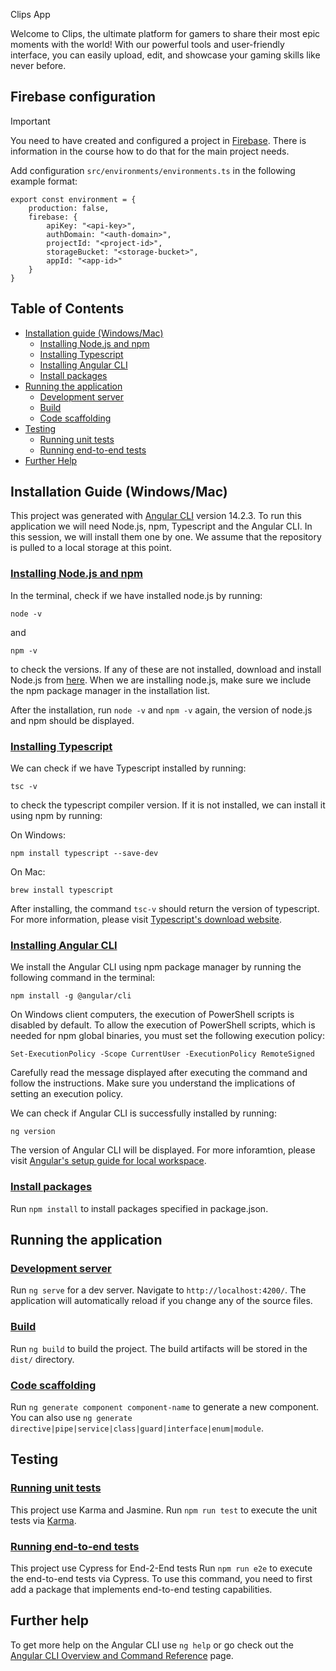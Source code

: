 Clips App

Welcome to Clips, the ultimate platform for gamers to share their most epic moments with the world! With our powerful tools and user-friendly interface, you can easily upload, edit, and showcase your gaming skills like never before.

## Firebase configuration

> [!IMPORTANT]
> You need to have created and configured a project in [Firebase](https://firebase.google.com/). There is information in the course how to do that for the main project needs.

Add configuration `src/environments/environments.ts` in the following example format:

```TS
export const environment = {
    production: false,
    firebase: {
        apiKey: "<api-key>",
        authDomain: "<auth-domain>",
        projectId: "<project-id>",
        storageBucket: "<storage-bucket>",
        appId: "<app-id>"
    }
}
```


## **Table of Contents**
* [Installation guide (Windows/Mac)](#installation-guide)
  - [Installing Node.js and npm](#install-nodejs-npm)
  - [Installing Typescript](#install-typescript)
  - [Installing Angular CLI](#install-Angular-cli)
  - [Install packages](#install-packages)
* [Running the application](#run)
  - [Development server](#deployment-server)
  - [Build](#build)
  - [Code scaffolding](#code-scaffolding)
* [Testing](#testing)
  - [Running unit tests](#run-unit-tests)
  - [Running end-to-end tests](#run-e2e-tests)
* [Further Help](#further-help)

<a name="installation-guide"></a>
## **Installation Guide (Windows/Mac)**

This project was generated with [Angular CLI](https://github.com/angular/angular-cli) version 14.2.3. To run this application we will need Node.js, npm, Typescript and the Angular CLI. In this session, we will install them one by one. We assume that the repository is pulled to a local storage at this point.

<a name="install-nodejs-npm"></a>
### <u>Installing Node.js and npm</u>

In the terminal, check if we have installed node.js by running:

`node -v`

and 

`npm -v`

to check the versions. If any of these are not installed, download and install Node.js from [here](https://nodejs.org/en/download/). When we are installing node.js, make sure we include the npm package manager in the installation list.

After the installation, run `node -v` and `npm -v` again, the version of node.js and npm should be displayed.

<a name="install-typescript"></a>
### <u>Installing Typescript</u>

We can check if we have Typescript installed by running:

`tsc -v`

to check the typescript compiler version. If it is not installed, we can install it using npm by running:

On Windows:

`npm install typescript --save-dev`

On Mac:

`brew install typescript`

After installing, the command `tsc-v` should return the version of typescript. For more information, please visit [Typescript's download website](https://www.typescriptlang.org/download).

<a name="install-Angular-cli"></a>
### <u>Installing Angular CLI</u>

We install the Angular CLI using npm package manager by running the following command in the terminal:

`npm install -g @angular/cli`

On Windows client computers, the execution of PowerShell scripts is disabled by default. To allow the execution of PowerShell scripts, which is needed for npm global binaries, you must set the following execution policy:

`Set-ExecutionPolicy -Scope CurrentUser -ExecutionPolicy RemoteSigned`

Carefully read the message displayed after executing the command and follow the instructions. Make sure you understand the implications of setting an execution policy.

We can check if Angular CLI is successfully installed by running:

`ng version`

The version of Angular CLI will be displayed. For more inforamtion, please visit [Angular's setup guide for local workspace](https://angular.io/guide/setup-local).


<a name="install-packages"></a>
### <u>Install packages</u>

Run `npm install` to install packages specified in package.json.

<a name="run"></a>
## **Running the application**

<a name="deployment-server"></a>
### <u>Development server</u>

Run `ng serve` for a dev server. Navigate to `http://localhost:4200/`. The application will automatically reload if you change any of the source files.

<a name="build"></a>
### <u>Build</u>

Run `ng build` to build the project. The build artifacts will be stored in the `dist/` directory.


<a name="code-scaffolding"></a>
### <u>Code scaffolding</u>

Run `ng generate component component-name` to generate a new component. You can also use `ng generate directive|pipe|service|class|guard|interface|enum|module`.

<a name="testing"></a>
## **Testing**

<a name="run-unit-tests"></a>
### <u>Running unit tests</u>

This project use Karma and Jasmine. Run `npm run test` to execute the unit tests via [Karma](https://karma-runner.github.io).

<a name="run-e2e-tests"></a>
### <u>Running end-to-end tests</u>

This project use Cypress for End-2-End tests Run `npm run e2e` to execute the end-to-end tests via Cypress. To use this command, you need to first add a package that implements end-to-end testing capabilities.

<a name="further-help"></a>
## **Further help**

To get more help on the Angular CLI use `ng help` or go check out the [Angular CLI Overview and Command Reference](https://angular.io/cli) page.
